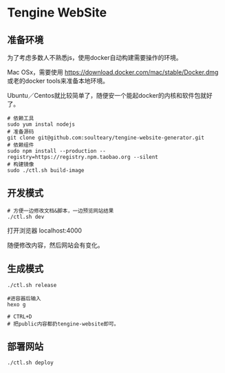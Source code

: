 # Tengine WebSite

## 准备环境

为了考虑多数人不熟悉js，使用docker自动构建需要操作的环境。

Mac OSx，需要使用 https://download.docker.com/mac/stable/Docker.dmg 或老的docker tools来准备本地环境。 

Ubuntu／Centos就比较简单了，随便安一个能起docker的内核和软件包就好了。


```
# 依赖工具
sudo yum instal nodejs
# 准备源码
git clone git@github.com:soulteary/tengine-website-generator.git
# 依赖组件
sudo npm install --production --registry=https://registry.npm.taobao.org --silent
# 构建镜像
sudo ./ctl.sh build-image
```


## 开发模式

```
# 方便一边修改文档&脚本，一边预览网站结果
./ctl.sh dev
```

打开浏览器 localhost:4000

随便修改内容，然后网站会有变化。


## 生成模式

```
./ctl.sh release

#进容器后输入
hexo g

# CTRL+D
# 把public内容都扔tengine-website即可。
```

## 部署网站

```
./ctl.sh deploy
```


